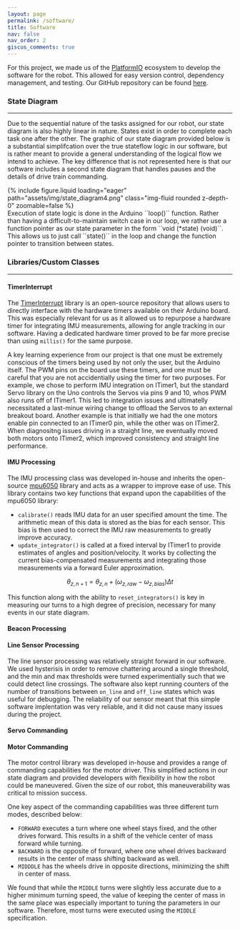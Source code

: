 ```yaml
---
layout: page
permalink: /software/
title: Software
nav: false
nav_order: 2
giscus_comments: true
---
```


For this project, we made us of the [PlatformIO](https://platformio.org/) ecosystem to develop the software for the robot.
This allowed for easy version control, dependency management, and testing.
Our GitHub repository can be found [here](https://github.com/hbuurmei/TRACBOT21-PIO).

### State Diagram
--- 
Due to the sequential nature of the tasks assigned for our robot, our state diagram is also highly linear in nature. States exist in order to complete each task one after the other. The graphic of our state diagram provided below is a substantial simplifcation over the true stateflow logic in our software, but is rather meant to provide a general understanding of the logical flow we intend to achieve. The key difference that is not represented here is that our software includes a second state diagram that handles pauses and the details of drive train commanding.
<div class="row justify-content-sm-center">
  <div class="col-sm-8 mt-3 mt-md-0">
    {% include figure.liquid loading="eager" path="assets/img/state_diagram4.png" class="img-fluid rounded z-depth-0" zoomable=false %}
  </div>
</div>
Execution of state logic is done in the Arduino ``loop()`` function. Rather than having a difficult-to-maintain switch case in our loop, we rather use a function pointer as our state parameter in the form ``void (*state) (void)``. This allows us to just call ``state()`` in the loop and change the function pointer to transition between states. 

### Libraries/Custom Classes
---

#### **TimerInterrupt**
The [TimerInterrupt](https://github.com/khoih-prog/TimerInterrupt) library is an open-source repository that allows users to directly interface with the hardware timers available on their Arduino board. This was especially relevant for us as it allowed us to repurpose a hardware timer for integrating IMU measurements, allowing for angle tracking in our software. Having a dedicated hardware timer proved to be far more precise than using ``millis()`` for the same purpose.

A key learning experience from our project is that one must be extremely conscious of the timers being used by not only the user, but the Arduino itself. The PWM pins on the board use these timers, and one must be careful that you are not accidentially using the timer for two purposes. For example, we chose to perform IMU integration on ITimer1, but the standard Servo library on the Uno controls the Servos via pins 9 and 10, whos PWM also runs off of ITimer1. This led to integration issues and ultimatelly necessitated a last-minue wiring change to offload the Servos to an external breakout board. Another example is that initially we had the one motors enable pin connected to an ITimer0 pin, while the other was on ITimer2. When diagnositng issues driving in a straight line, we eventually moved both motors onto ITimer2, which improved consistency and straight line performance.

#### **IMU Processing**
The IMU processing class was developed in-house and inherits the open-source [mpu6050](https://github.com/ElectronicCats/mpu6050) library and acts as a wrapper to improve ease of use. This library contains two key functions that expand upon the capabilities of the mpu6050 library:
- ``calibrate()`` reads IMU data for an user specified amount the time. The arithmetic mean of this data is stored as the bias for each sensor. This bias is then used to correct the IMU raw measurements to greatly improve accuracy.
- ``update_integrator()`` is called at a fixed interval by ITimer1 to provide estimates of angles and position/velocity. It works by collecting the current bias-compensated measurements and integrating those measurements via a forward Euler approximation. 

$$\theta_{z,n+1} = \theta_{z,n}+(\omega_{z,raw}-\omega_{z,bias})\Delta t$$

This function along with the ability to ``reset_integrators()`` is key in measuring our turns to a high degree of precision, necessary for many events in our state diagram.

#### **Beacon Processing**

#### **Line Sensor Processing**
The line sensor processing was relatively straight forward in our software. We used hysterisis in order to remove chattering around a single threshold, and the min and max thresholds were turned experimentially such that we could detect line crossings. The software also kept running counters of the number of transitions between ``on_line`` and ``off_line`` states which was useful for debugging. The reliability of our sensor meant that this simple software implentation was very reliable, and it did not cause many issues during the project.

#### **Servo Commanding**

#### **Motor Commanding**
The motor control library was developed in-house and provides a range of commanding capabilities for the motor driver. This simplified actions in our state diagram and provided developers with flexibility in how the robot could be maneuvered. Given the size of our robot, this maneuverability was critical to mission success.

One key aspect of the commanding capabilities was three different turn modes, described below:
- ``FORWARD`` executes a turn where one wheel stays fixed, and the other drives forward. This results in a shift of the vehicle center of mass forward while turning.
- ``BACKWARD`` is the opposite of forward, where one wheel drives backward results in the center of mass shifting backward as well.
- ``MIDDDLE`` has the wheels drive in opposite directions, minimizing the shift in center of mass.
  
We found that while the ``MIDDLE`` turns were slightly less accurate due to a higher minimum turning speed, the value of keeping the center of mass in the same place was especially important to tuning the parameters in our software. Therefore, most turns were executed using the ``MIDDLE`` specification.
